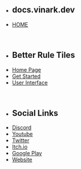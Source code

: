 * ## docs.vinark.dev
* [HOME](./)

<br>

* ## Better Rule Tiles
* [Home Page](./better-rule-tiles/index)
* [Get Started](./better-rule-tiles/get-started/index)
* [User Interface](./better-rule-tiles/user-interface/index)

<br>

* ## Social Links
* [Discord](https://discord.gg/DKpbVKk)
* [Youtube](https://www.youtube.com/channel/UCo-V8qAlHZWFRkUDCtc0cyQ)
* [Twitter](https://twitter.com/VinarkDev)
* [Itch.io](https://vinarkgames.itch.io/)
* [Google Play](https://play.google.com/store/apps/developer?id=Vinark+Games)
* [Website](https://vinark.dev/)